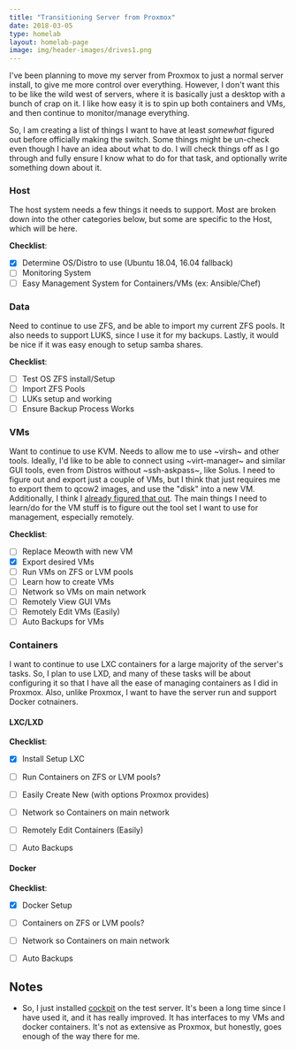 ```yaml
---
title: "Transitioning Server from Proxmox"
date: 2018-03-05
type: homelab
layout: homelab-page
image: img/header-images/drives1.png
---
```


I've been planning to move my server from Proxmox to just a normal server
install, to give me more control over everything. However, I don't want this to
be like the wild west of servers, where it is basically just a desktop with a
bunch of crap on it. I like how easy it is to spin up both containers and VMs,
and then continue to monitor/manage everything. 

So, I am creating a list of things I want to have at least *somewhat* figured
out before officially making the switch. Some things might be un-check even
though I have an idea about what to do. I will check things off as I go through
and fully ensure I know what to do for that task, and optionally write something
down about it.

### Host

The host system needs a few things it needs to support. Most are broken down
into the other categories below, but some are specific to the Host, which will
be here.

**Checklist**:

- [X] Determine OS/Distro to use (Ubuntu 18.04, 16.04 fallback)
- [ ] Monitoring System
- [ ] Easy Management System for Containers/VMs (ex: Ansible/Chef)

### Data

Need to continue to use ZFS, and be able to import my current ZFS pools. It also
needs to support LUKS, since I use it for my backups. Lastly, it would be nice
if it was easy enough to setup samba shares.

**Checklist**:

- [ ] Test OS ZFS install/Setup
- [ ] Import ZFS Pools
- [ ] LUKs setup and working
- [ ] Ensure Backup Process Works

### VMs

Want to continue to use KVM. Needs to allow me to use ~virsh~ and other tools.
Ideally, I'd like to be able to connect using ~virt-manager~ and similar GUI
tools, even from Distros without ~ssh-askpass~, like Solus. I need to figure out
and export just a couple of VMs, but I think that just requires me to export
them to qcow2 images, and use the "disk" into a new VM. Additionally, I think I
[already figured that
out](http://ryan.himmelwright.net/post/exporting-proxmox-vms/). The main things
I need to learn/do for the VM stuff is to figure out the tool set I want to use
for management, especially remotely.

**Checklist**:

- [ ] Replace Meowth with new VM
- [X] Export desired VMs
- [ ] Run VMs on ZFS or LVM pools
- [ ] Learn how to create VMs
- [ ] Network so VMs on main network
- [ ] Remotely View GUI VMs
- [ ] Remotely Edit VMs (Easily)
- [ ] Auto Backups for VMs

### Containers

I want to continue to use LXC containers for a large majority of the server's
tasks. So, I plan to use LXD, and many of these tasks will be about configuring
it so that I have all the ease of managing containers as I did in Proxmox. Also,
unlike Proxmox, I want to have the server run and support Docker cotnainers.

#### LXC/LXD
**Checklist**:

- [X] Install Setup LXC
- [ ] Run Containers on ZFS or LVM pools?
- [ ] Easily Create New (with options Proxmox provides)
- [ ] Network so Containers on main network
- [ ] Remotely Edit Containers (Easily)
- [ ] Auto Backups 


#### Docker
**Checklist**:

- [X] Docker Setup
- [ ] Containers on ZFS or LVM pools?
- [ ] Network so Containers on main network
- [ ] Auto Backups


## Notes

- So, I just installed [cockpit](http://cockpit-project.org/) on the test
  server. It's been a long time since I have used it, and it has really
  improved. It has interfaces to my VMs and docker containers. It's not as
  extensive as Proxmox, but honestly, goes enough of the way there for me.
